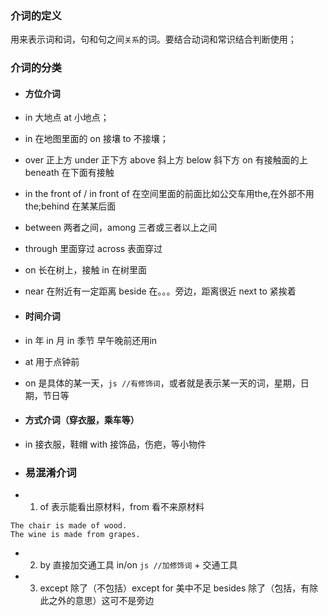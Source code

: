 ### 介词的定义
用来表示词和词，句和句之间```关系```的词。要结合动词和常识结合判断使用；

### 介词的分类
- #### 方位介词
- in 大地点 at 小地点；
- in 在地图里面的 on 接壤 to 不接壤；
- over 正上方 under 正下方 above 斜上方 below 斜下方 on 有接触面的上  beneath 在下面有接触
- in the front of / in front of 在空间里面的前面比如公交车用the,在外部不用the;behind 在某某后面
- between 两者之间，among 三者或三者以上之间
- through 里面穿过  across 表面穿过 
- on 长在树上，接触  in 在树里面
- near 在附近有一定距离 beside 在。。。旁边，距离很近 next to 紧挨着

- ####  时间介词
- in 年 in 月 in 季节 早午晚前还用in
- at 用于点钟前
- on 是具体的某一天，```js //有修饰词```，或者就是表示某一天的词，星期，日期，节日等

- #### 方式介词（穿衣服，乘车等）
- in 接衣服，鞋帽  with 接饰品，伤疤，等小物件

- ###  易混淆介词
- 1. of 表示能看出原材料，from 看不来原材料
```
The chair is made of wood.
The wine is made from grapes.
```
- 2. by 直接加交通工具 in/on ```js //加修饰词``` + 交通工具
- 3. except 除了（不包括）except for 美中不足 besides 除了（包括，有除此之外的意思）这可不是旁边
